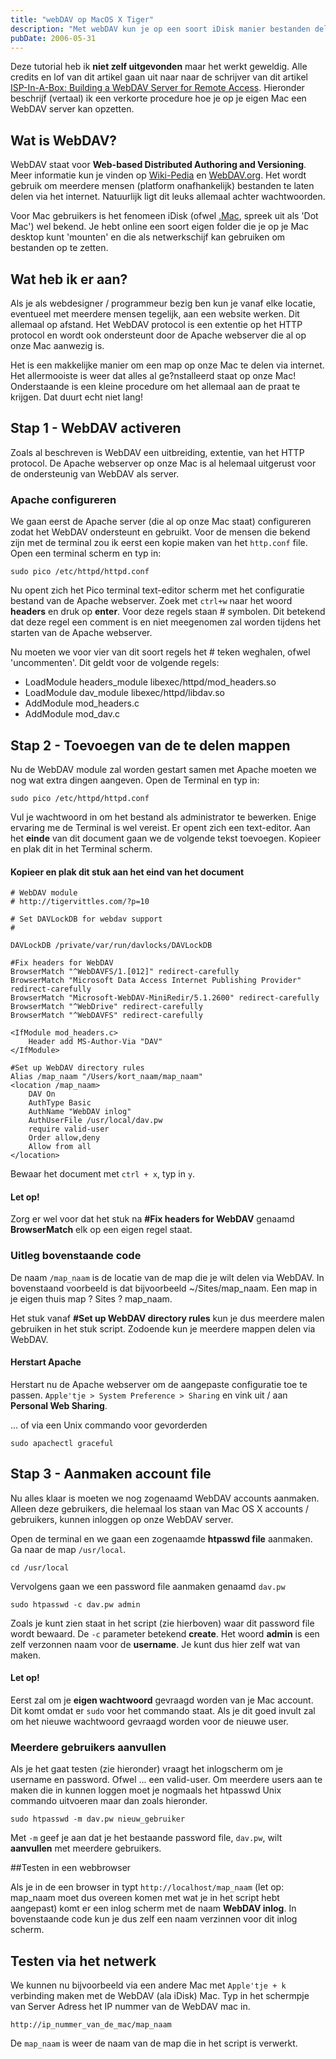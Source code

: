 ```yaml
---
title: "webDAV op MacOS X Tiger"
description: "Met webDAV kun je op een soort iDisk manier bestanden delen via het internet. Via Mac en Windows kunnen bestanden van en naar de Mac geschreven worden alsof het een netwerk schijf is."
pubDate: 2006-05-31
---
```


Deze tutorial heb ik **niet zelf uitgevonden** maar het werkt geweldig. Alle credits en lof van dit artikel gaan uit naar naar de schrijver van dit artikel [ISP-In-A-Box: Building a WebDAV Server for Remote Access](http://tigervittles.com/?p=10). Hieronder beschrijf (vertaal) ik een verkorte procedure hoe je op je eigen Mac een WebDAV server kan opzetten.

## Wat is WebDAV?

WebDAV staat voor **Web-based Distributed Authoring and Versioning**. Meer informatie kun je vinden op [Wiki-Pedia](http://nl.wikipedia.org/wiki/WebDAV) en [WebDAV.org](http://www.webdav.org/). Het wordt gebruik om meerdere mensen (platform onafhankelijk) bestanden te laten delen via het internet. Natuurlijk ligt dit leuks allemaal achter wachtwoorden.

Voor Mac gebruikers is het fenomeen iDisk (ofwel [.Mac](http://www.apple.com/nl/dotmac/), spreek uit als 'Dot Mac') wel bekend. Je hebt online een soort eigen folder die je op je Mac desktop kunt 'mounten' en die als netwerkschijf kan gebruiken om bestanden op te zetten.

## Wat heb ik er aan?

Als je als webdesigner / programmeur bezig ben kun je vanaf elke locatie, eventueel met meerdere mensen tegelijk, aan een website werken. Dit allemaal op afstand. Het WebDAV protocol is een extentie op het HTTP protocol en wordt ook ondersteunt door de Apache webserver die al op onze Mac aanwezig is.

Het is een makkelijke manier om een map op onze Mac te delen via internet. Het allermooiste is weer dat alles al ge?nstalleerd staat op onze Mac! Onderstaande is een kleine procedure om het allemaal aan de praat te krijgen. Dat duurt echt niet lang!

## Stap 1 - WebDAV activeren

Zoals al beschreven is WebDAV een uitbreiding, extentie, van het HTTP protocol. De Apache webserver op onze Mac is al helemaal uitgerust voor de ondersteunig van WebDAV als server.

### Apache configureren

We gaan eerst de Apache server (die al op onze Mac staat) configureren zodat het WebDAV ondersteunt en gebruikt. Voor de mensen die bekend zijn met de terminal zou ik eerst een kopie maken van het `http.conf` file. Open een terminal scherm en typ in:

    sudo pico /etc/httpd/httpd.conf

Nu opent zich het Pico terminal text-editor scherm met het configuratie bestand van de Apache webserver. Zoek met `ctrl+w` naar het woord **headers** en druk op **enter**. Voor deze regels staan # symbolen. Dit betekend dat deze regel een comment is en niet meegenomen zal worden tijdens het starten van de Apache webserver.

Nu moeten we voor vier van dit soort regels het # teken weghalen, ofwel 'uncommenten'. Dit geldt voor de volgende regels:

- LoadModule headers_module libexec/httpd/mod_headers.so
- LoadModule dav_module libexec/httpd/libdav.so
- AddModule mod_headers.c
- AddModule mod_dav.c

## Stap 2 - Toevoegen van de te delen mappen

Nu de WebDAV module zal worden gestart samen met Apache moeten we nog wat extra dingen aangeven. Open de Terminal en typ in:

    sudo pico /etc/httpd/httpd.conf

Vul je wachtwoord in om het bestand als administrator te bewerken. Enige ervaring me de Terminal is wel vereist. Er opent zich een text-editor. Aan het **einde** van dit document gaan we de volgende tekst toevoegen. Kopieer en plak dit in het Terminal scherm.

#### Kopieer en plak dit stuk aan het eind van het document

    # WebDAV module
    # http://tigervittles.com/?p=10

    # Set DAVLockDB for webdav support
    #

    DAVLockDB /private/var/run/davlocks/DAVLockDB

    #Fix headers for WebDAV
    BrowserMatch "^WebDAVFS/1.[012]" redirect-carefully
    BrowserMatch "Microsoft Data Access Internet Publishing Provider" redirect-carefully
    BrowserMatch "Microsoft-WebDAV-MiniRedir/5.1.2600" redirect-carefully
    BrowserMatch "^WebDrive" redirect-carefully
    BrowserMatch "^WebDAVFS" redirect-carefully

    <IfModule mod_headers.c>
    	Header add MS-Author-Via "DAV"
    </IfModule>

    #Set up WebDAV directory rules
    Alias /map_naam "/Users/kort_naam/map_naam"
    <location /map_naam>
    	DAV On
    	AuthType Basic
    	AuthName "WebDAV inlog"
    	AuthUserFile /usr/local/dav.pw
    	require valid-user
    	Order allow,deny
    	Allow from all
    </location>

Bewaar het document met `ctrl + x`, typ in `y`.

#### Let op!

Zorg er wel voor dat het stuk na **#Fix headers for WebDAV** genaamd **BrowserMatch** elk op een eigen regel staat.

### Uitleg bovenstaande code

De naam `/map_naam` is de locatie van de map die je wilt delen via WebDAV. In bovenstaand voorbeeld is dat bijvoorbeeld ~/Sites/map_naam. Een map in je eigen thuis map ? Sites ? map_naam.

Het stuk vanaf **#Set up WebDAV directory rules** kun je dus meerdere malen gebruiken in het stuk script. Zodoende kun je meerdere mappen delen via WebDAV.

#### Herstart Apache

Herstart nu de Apache webserver om de aangepaste configuratie toe te passen. `Apple'tje > System Preference > Sharing` en vink uit / aan **Personal Web Sharing**.

... of via een Unix commando voor gevorderden

`sudo apachectl graceful`

## Stap 3 - Aanmaken account file

Nu alles klaar is moeten we nog zogenaamd WebDAV accounts aanmaken. Alleen deze gebruikers, die helemaal los staan van Mac OS X accounts / gebruikers, kunnen inloggen op onze WebDAV server.

Open de terminal en we gaan een zogenaamde **htpasswd file** aanmaken. Ga naar de map `/usr/local`.

    cd /usr/local

Vervolgens gaan we een password file aanmaken genaamd `dav.pw`

    sudo htpasswd -c dav.pw admin

Zoals je kunt zien staat in het script (zie hierboven) waar dit password file wordt bewaard. De `-c` parameter betekend **create**. Het woord **admin** is een zelf verzonnen naam voor de **username**. Je kunt dus hier zelf wat van maken.

#### Let op!

Eerst zal om je **eigen wachtwoord** gevraagd worden van je Mac account. Dit komt omdat er `sudo` voor het commando staat. Als je dit goed invult zal om het nieuwe wachtwoord gevraagd worden voor de nieuwe user.

### Meerdere gebruikers aanvullen

Als je het gaat testen (zie hieronder) vraagt het inlogscherm om je username en password. Ofwel ... een valid-user. Om meerdere users aan te maken die in kunnen loggen moet je nogmaals het htpasswd Unix commando uitvoeren maar dan zoals hieronder.

    sudo htpasswd -m dav.pw nieuw_gebruiker

Met `-m` geef je aan dat je het bestaande password file, `dav.pw`, wilt **aanvullen** met meerdere gebruikers.

##Testen in een webbrowser

Als je in de een browser in typt `http://localhost/map_naam` (let op: map_naam moet dus overeen komen met wat je in het script hebt aangepast) komt er een inlog scherm met de naam **WebDAV inlog**. In bovenstaande code kun je dus zelf een naam verzinnen voor dit inlog scherm.

## Testen via het netwerk

We kunnen nu bijvoorbeeld via een andere Mac met `Apple'tje + k` verbinding maken met de WebDAV (ala iDisk) Mac. Typ in het schermpje van Server Adress het IP nummer van de WebDAV mac in.

    http://ip_nummer_van_de_mac/map_naam

De `map_naam` is weer de naam van de map die in het script is verwerkt.
